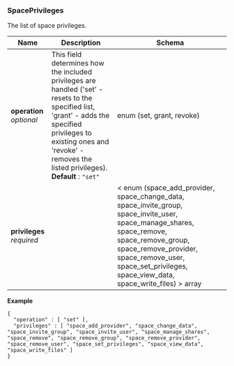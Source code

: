 
<a name="spaceprivileges"></a>
### SpacePrivileges
The list of space privileges.


|Name|Description|Schema|
|---|---|---|
|**operation**  <br>*optional*|This field determines how the included privileges are handled ('set' - resets to the specified list, 'grant' - adds the specified privileges to existing ones and 'revoke' - removes the listed privileges).  <br>**Default** : `"set"`|enum (set, grant, revoke)|
|**privileges**  <br>*required*||< enum (space_add_provider, space_change_data, space_invite_group, space_invite_user, space_manage_shares, space_remove, space_remove_group, space_remove_provider, space_remove_user, space_set_privileges, space_view_data, space_write_files) > array|

**Example**
```
{
  "operation" : [ "set" ],
  "privileges" : [ "space_add_provider", "space_change_data", "space_invite_group", "space_invite_user", "space_manage_shares", "space_remove", "space_remove_group", "space_remove_provider", "space_remove_user", "space_set_privileges", "space_view_data", "space_write_files" ]
}
```



